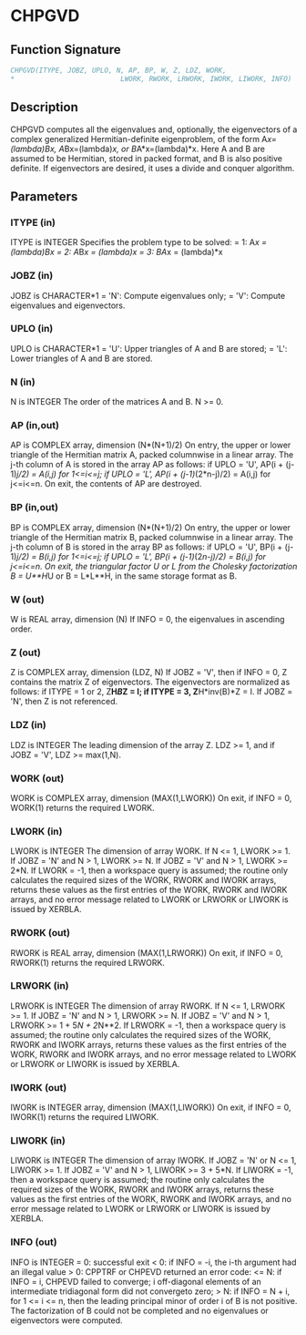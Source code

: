 # CHPGVD

## Function Signature

```fortran
CHPGVD(ITYPE, JOBZ, UPLO, N, AP, BP, W, Z, LDZ, WORK,
*                          LWORK, RWORK, LRWORK, IWORK, LIWORK, INFO)
```

## Description


 CHPGVD computes all the eigenvalues and, optionally, the eigenvectors
 of a complex generalized Hermitian-definite eigenproblem, of the form
 A*x=(lambda)*B*x,  A*Bx=(lambda)*x,  or B*A*x=(lambda)*x.  Here A and
 B are assumed to be Hermitian, stored in packed format, and B is also
 positive definite.
 If eigenvectors are desired, it uses a divide and conquer algorithm.


## Parameters

### ITYPE (in)

ITYPE is INTEGER Specifies the problem type to be solved: = 1: A*x = (lambda)*B*x = 2: A*B*x = (lambda)*x = 3: B*A*x = (lambda)*x

### JOBZ (in)

JOBZ is CHARACTER*1 = 'N': Compute eigenvalues only; = 'V': Compute eigenvalues and eigenvectors.

### UPLO (in)

UPLO is CHARACTER*1 = 'U': Upper triangles of A and B are stored; = 'L': Lower triangles of A and B are stored.

### N (in)

N is INTEGER The order of the matrices A and B. N >= 0.

### AP (in,out)

AP is COMPLEX array, dimension (N*(N+1)/2) On entry, the upper or lower triangle of the Hermitian matrix A, packed columnwise in a linear array. The j-th column of A is stored in the array AP as follows: if UPLO = 'U', AP(i + (j-1)*j/2) = A(i,j) for 1<=i<=j; if UPLO = 'L', AP(i + (j-1)*(2*n-j)/2) = A(i,j) for j<=i<=n. On exit, the contents of AP are destroyed.

### BP (in,out)

BP is COMPLEX array, dimension (N*(N+1)/2) On entry, the upper or lower triangle of the Hermitian matrix B, packed columnwise in a linear array. The j-th column of B is stored in the array BP as follows: if UPLO = 'U', BP(i + (j-1)*j/2) = B(i,j) for 1<=i<=j; if UPLO = 'L', BP(i + (j-1)*(2*n-j)/2) = B(i,j) for j<=i<=n. On exit, the triangular factor U or L from the Cholesky factorization B = U**H*U or B = L*L**H, in the same storage format as B.

### W (out)

W is REAL array, dimension (N) If INFO = 0, the eigenvalues in ascending order.

### Z (out)

Z is COMPLEX array, dimension (LDZ, N) If JOBZ = 'V', then if INFO = 0, Z contains the matrix Z of eigenvectors. The eigenvectors are normalized as follows: if ITYPE = 1 or 2, Z**H*B*Z = I; if ITYPE = 3, Z**H*inv(B)*Z = I. If JOBZ = 'N', then Z is not referenced.

### LDZ (in)

LDZ is INTEGER The leading dimension of the array Z. LDZ >= 1, and if JOBZ = 'V', LDZ >= max(1,N).

### WORK (out)

WORK is COMPLEX array, dimension (MAX(1,LWORK)) On exit, if INFO = 0, WORK(1) returns the required LWORK.

### LWORK (in)

LWORK is INTEGER The dimension of array WORK. If N <= 1, LWORK >= 1. If JOBZ = 'N' and N > 1, LWORK >= N. If JOBZ = 'V' and N > 1, LWORK >= 2*N. If LWORK = -1, then a workspace query is assumed; the routine only calculates the required sizes of the WORK, RWORK and IWORK arrays, returns these values as the first entries of the WORK, RWORK and IWORK arrays, and no error message related to LWORK or LRWORK or LIWORK is issued by XERBLA.

### RWORK (out)

RWORK is REAL array, dimension (MAX(1,LRWORK)) On exit, if INFO = 0, RWORK(1) returns the required LRWORK.

### LRWORK (in)

LRWORK is INTEGER The dimension of array RWORK. If N <= 1, LRWORK >= 1. If JOBZ = 'N' and N > 1, LRWORK >= N. If JOBZ = 'V' and N > 1, LRWORK >= 1 + 5*N + 2*N**2. If LRWORK = -1, then a workspace query is assumed; the routine only calculates the required sizes of the WORK, RWORK and IWORK arrays, returns these values as the first entries of the WORK, RWORK and IWORK arrays, and no error message related to LWORK or LRWORK or LIWORK is issued by XERBLA.

### IWORK (out)

IWORK is INTEGER array, dimension (MAX(1,LIWORK)) On exit, if INFO = 0, IWORK(1) returns the required LIWORK.

### LIWORK (in)

LIWORK is INTEGER The dimension of array IWORK. If JOBZ = 'N' or N <= 1, LIWORK >= 1. If JOBZ = 'V' and N > 1, LIWORK >= 3 + 5*N. If LIWORK = -1, then a workspace query is assumed; the routine only calculates the required sizes of the WORK, RWORK and IWORK arrays, returns these values as the first entries of the WORK, RWORK and IWORK arrays, and no error message related to LWORK or LRWORK or LIWORK is issued by XERBLA.

### INFO (out)

INFO is INTEGER = 0: successful exit < 0: if INFO = -i, the i-th argument had an illegal value > 0: CPPTRF or CHPEVD returned an error code: <= N: if INFO = i, CHPEVD failed to converge; i off-diagonal elements of an intermediate tridiagonal form did not convergeto zero; > N: if INFO = N + i, for 1 <= i <= n, then the leading principal minor of order i of B is not positive. The factorization of B could not be completed and no eigenvalues or eigenvectors were computed.

